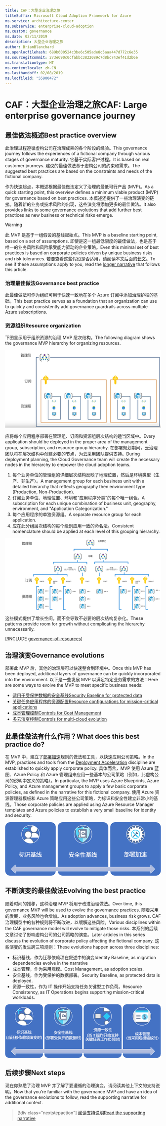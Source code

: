 ```yaml
---
title: CAF：大型企业治理之旅
titleSuffix: Microsoft Cloud Adoption Framework for Azure
ms.service: architecture-center
ms.subservice: enterprise-cloud-adoption
ms.custom: governance
ms.date: 02/11/2019
description: 大型企业治理之旅
author: BrianBlanchard
ms.openlocfilehash: 689b600524c3be6c505ade8c5aaa447d772c6e35
ms.sourcegitcommit: 273e690c0cfabbc3822089c7d8bc743ef41d2b6e
ms.translationtype: HT
ms.contentlocale: zh-CN
ms.lasthandoff: 02/08/2019
ms.locfileid: "55900472"
---
```

# <a name="caf-large-enterprise-governance-journey"></a><span data-ttu-id="396d3-103">CAF：大型企业治理之旅</span><span class="sxs-lookup"><span data-stu-id="396d3-103">CAF: Large enterprise governance journey</span></span>

## <a name="best-practice-overview"></a><span data-ttu-id="396d3-104">最佳做法概述</span><span class="sxs-lookup"><span data-stu-id="396d3-104">Best practice overview</span></span>

<span data-ttu-id="396d3-105">此治理过程遵循虚构公司在治理成熟的各个阶段的经验。</span><span class="sxs-lookup"><span data-stu-id="396d3-105">This governance journey follows the experiences of a fictional company through various stages of governance maturity.</span></span> <span data-ttu-id="396d3-106">它基于实际客户过程。</span><span class="sxs-lookup"><span data-stu-id="396d3-106">It is based on real customer journeys.</span></span> <span data-ttu-id="396d3-107">建议的最佳做法基于虚构公司的约束和需求。</span><span class="sxs-lookup"><span data-stu-id="396d3-107">The suggested best practices are based on the constraints and needs of the fictional company.</span></span>

<span data-ttu-id="396d3-108">作为快速起点，本概述根据最佳做法定义了治理的最低可行产品 (MVP)。</span><span class="sxs-lookup"><span data-stu-id="396d3-108">As a quick starting point, this overview defines a minimum viable product (MVP) for governance based on best practices.</span></span> <span data-ttu-id="396d3-109">本概述还提供了一些治理演变的链接。随着新的业务或技术风险的出现，这些演变将添加更多的最佳做法。</span><span class="sxs-lookup"><span data-stu-id="396d3-109">It also provides links to some governance evolutions that add further best practices as new business or technical risks emerge.</span></span>

> [!WARNING]
> <span data-ttu-id="396d3-110">此 MVP 是基于一组假设的基线起始点。</span><span class="sxs-lookup"><span data-stu-id="396d3-110">This MVP is a baseline starting point, based on a set of assumptions.</span></span> <span data-ttu-id="396d3-111">即使是这一组最低限度的最佳做法，也是基于唯一的业务风险和风险承受能力驱动的企业策略。</span><span class="sxs-lookup"><span data-stu-id="396d3-111">Even this minimal set of best practices is based on corporate policies driven by unique business risks and risk tolerances.</span></span> <span data-ttu-id="396d3-112">若要查看这些假设是否适用，请阅读本文后面的[长文](./narrative.md)。</span><span class="sxs-lookup"><span data-stu-id="396d3-112">To see if these assumptions apply to you, read the [longer narrative](./narrative.md) that follows this article.</span></span>

### <a name="governance-best-practice"></a><span data-ttu-id="396d3-113">治理最佳做法</span><span class="sxs-lookup"><span data-stu-id="396d3-113">Governance best practice</span></span>

<span data-ttu-id="396d3-114">此最佳做法可作为组织可用于快速一致地在多个 Azure 订阅中添加治理护栏的基础。</span><span class="sxs-lookup"><span data-stu-id="396d3-114">This best practice serves as a foundation that an organization can use to quickly and consistently add governance guardrails across multiple Azure subscriptions.</span></span>

### <a name="resource-organization"></a><span data-ttu-id="396d3-115">资源组织</span><span class="sxs-lookup"><span data-stu-id="396d3-115">Resource organization</span></span>

<span data-ttu-id="396d3-116">下图显示用于组织资源的治理 MVP 层次结构。</span><span class="sxs-lookup"><span data-stu-id="396d3-116">The following diagram shows the governance MVP hierarchy for organizing resources.</span></span>

![资源组织图](../../../_images/governance/resource-organization.png)

<span data-ttu-id="396d3-118">应将每个应用程序部署在管理组、订阅和资源组层次结构的适当区域中。</span><span class="sxs-lookup"><span data-stu-id="396d3-118">Every application should be deployed in the proper area of the management group, subscription, and resource group hierarchy.</span></span> <span data-ttu-id="396d3-119">在部署规划期间，云治理团队将在层次结构中创建必要的节点，为云采用团队提供支持。</span><span class="sxs-lookup"><span data-stu-id="396d3-119">During deployment planning, the Cloud Governance team will create the necessary nodes in the hierarchy to empower the cloud adoption teams.</span></span>

1. <span data-ttu-id="396d3-120">每个业务单位的管理组的详细层次结构反映了地理位置，然后是环境类型（生产、非生产）。</span><span class="sxs-lookup"><span data-stu-id="396d3-120">A management group for each business unit with a detailed hierarchy that reflects geography then environment type (Production, Non-Production).</span></span>
2. <span data-ttu-id="396d3-121">订阅业务单位、地理位置、环境和“应用程序分类”的每个唯一组合。</span><span class="sxs-lookup"><span data-stu-id="396d3-121">A subscription for each unique combination of business unit, geography, environment, and "Application Categorization."</span></span>
3. <span data-ttu-id="396d3-122">每个应用程序的单独资源组。</span><span class="sxs-lookup"><span data-stu-id="396d3-122">A separate resource group for each application.</span></span>
4. <span data-ttu-id="396d3-123">应在此分组层次结构的每个级别应用一致的命名法。</span><span class="sxs-lookup"><span data-stu-id="396d3-123">Consistent nomenclature should be applied at each level of this grouping hierarchy.</span></span>

![大型企业资源组织图](../../../_images/governance/large-enterprise-resource-organization.png)

<span data-ttu-id="396d3-125">这些模式提供了增长空间，而不会导致不必要的层次结构复杂化。</span><span class="sxs-lookup"><span data-stu-id="396d3-125">These patterns provide room for growth without complicating the hierarchy unnecessarily.</span></span>

[!INCLUDE [governance-of-resources](../../../../../includes/cloud-adoption/governance/governance-of-resources.md)]

## <a name="governance-evolutions"></a><span data-ttu-id="396d3-126">治理演变</span><span class="sxs-lookup"><span data-stu-id="396d3-126">Governance evolutions</span></span>

<span data-ttu-id="396d3-127">部署此 MVP 后，其他的治理层可以快速整合到环境中。</span><span class="sxs-lookup"><span data-stu-id="396d3-127">Once this MVP has been deployed, additional layers of governance can be quickly incorporated into the environment.</span></span> <span data-ttu-id="396d3-128">以下是一些发展 MVP 以满足特定业务需求的方法：</span><span class="sxs-lookup"><span data-stu-id="396d3-128">Here are some ways to evolve the MVP to meet specific business needs:</span></span>

- [<span data-ttu-id="396d3-129">适用于受保护数据的安全基线</span><span class="sxs-lookup"><span data-stu-id="396d3-129">Security Baseline for protected data</span></span>](./security-baseline-evolution.md)
- [<span data-ttu-id="396d3-130">关键任务应用程序的资源配置</span><span class="sxs-lookup"><span data-stu-id="396d3-130">Resource configurations for mission-critical applications</span></span>](./resource-consistency-evolution.md)
- [<span data-ttu-id="396d3-131">成本管理控制</span><span class="sxs-lookup"><span data-stu-id="396d3-131">Controls for Cost Management</span></span>](./cost-management-evolution.md)
- [<span data-ttu-id="396d3-132">多云演变控制</span><span class="sxs-lookup"><span data-stu-id="396d3-132">Controls for multi-cloud evolution</span></span>](./multi-cloud-evolution.md)

<!-- markdownlint-disable MD026 -->

## <a name="what-does-this-best-practice-do"></a><span data-ttu-id="396d3-133">此最佳做法有什么作用？</span><span class="sxs-lookup"><span data-stu-id="396d3-133">What does this best practice do?</span></span>

<span data-ttu-id="396d3-134">在 MVP 中，建立了[部署加速](../../deployment-acceleration/overview.md)规则的做法和工具，以快速应用公司策略。</span><span class="sxs-lookup"><span data-stu-id="396d3-134">In the MVP, practices and tools from the [Deployment Acceleration](../../deployment-acceleration/overview.md) discipline are established to quickly apply corporate policy.</span></span> <span data-ttu-id="396d3-135">具体而言，MVP 使用 Azure 蓝图、Azure Policy 和 Azure 管理组来应用一些基本的公司策略（例如，此虚构公司的说明中定义的策略）。</span><span class="sxs-lookup"><span data-stu-id="396d3-135">In particular, the MVP uses Azure Blueprints, Azure Policy, and Azure management groups to apply a few basic corporate policies, as defined in the narrative for this fictional company.</span></span> <span data-ttu-id="396d3-136">使用 Azure 资源管理器模板和 Azure 策略应用这些公司策略，为标识和安全性建立非常小的基线。</span><span class="sxs-lookup"><span data-stu-id="396d3-136">Those corporate policies are applied using Azure Resource Manager templates and Azure policies to establish a very small baseline for identity and security.</span></span>

![增量治理 MVP 的示例](../../../_images/governance/governance-mvp.png)

## <a name="evolving-the-best-practice"></a><span data-ttu-id="396d3-138">不断演变的最佳做法</span><span class="sxs-lookup"><span data-stu-id="396d3-138">Evolving the best practice</span></span>

<span data-ttu-id="396d3-139">随着时间的推移，这种治理 MVP 将用于改进治理做法。</span><span class="sxs-lookup"><span data-stu-id="396d3-139">Over time, this governance MVP will be used to evolve the governance practices.</span></span> <span data-ttu-id="396d3-140">随着采用的发展，业务风险也会增加。</span><span class="sxs-lookup"><span data-stu-id="396d3-140">As adoption advances, business risk grows.</span></span> <span data-ttu-id="396d3-141">CAF 治理模型中的各种规则将不断改进，以缓解这些风险。</span><span class="sxs-lookup"><span data-stu-id="396d3-141">Various disciplines within the CAF governance model will evolve to mitigate those risks.</span></span> <span data-ttu-id="396d3-142">本系列的后续文章讨论了影响虚构公司的公司策略的演变。</span><span class="sxs-lookup"><span data-stu-id="396d3-142">Later articles in this series discuss the evolution of corporate policy affecting the fictional company.</span></span> <span data-ttu-id="396d3-143">这些演变的发生跨三项规则：</span><span class="sxs-lookup"><span data-stu-id="396d3-143">These evolutions happen across three disciplines:</span></span>

- <span data-ttu-id="396d3-144">标识基线，作为迁移依赖项在叙述中的演变</span><span class="sxs-lookup"><span data-stu-id="396d3-144">Identity Baseline, as migration dependencies evolve in the narrative</span></span>
- <span data-ttu-id="396d3-145">成本管理，作为采用规模。</span><span class="sxs-lookup"><span data-stu-id="396d3-145">Cost Management, as adoption scales.</span></span>
- <span data-ttu-id="396d3-146">安全基线，作为受保护的数据部署。</span><span class="sxs-lookup"><span data-stu-id="396d3-146">Security Baseline, as protected data is deployed.</span></span>
- <span data-ttu-id="396d3-147">资源一致性，作为 IT 操作开始支持任务关键型工作负荷。</span><span class="sxs-lookup"><span data-stu-id="396d3-147">Resource Consistency, as IT Operations begins supporting mission-critical workloads.</span></span>

![增量治理 MVP 的示例](../../../_images/governance/governance-evolution-large.png)

## <a name="next-steps"></a><span data-ttu-id="396d3-149">后续步骤</span><span class="sxs-lookup"><span data-stu-id="396d3-149">Next steps</span></span>

<span data-ttu-id="396d3-150">现在你熟悉了治理 MVP 并了解了要遵循的治理演变，请阅读其他上下文的支持说明。</span><span class="sxs-lookup"><span data-stu-id="396d3-150">Now that you’re familiar with the governance MVP and have an idea of the governance evolutions to follow, read the supporting narrative for additional context.</span></span>

> [!div class="nextstepaction"]
> [<span data-ttu-id="396d3-151">阅读支持说明</span><span class="sxs-lookup"><span data-stu-id="396d3-151">Read the supporting narrative</span></span>](./narrative.md)
